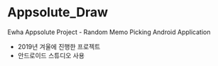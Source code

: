 # Appsolute_Draw
Ewha Appsolute Project - Random Memo Picking Android Application
- 2019년 겨울에 진행한 프로젝트
- 안드로이드 스튜디오 사용
